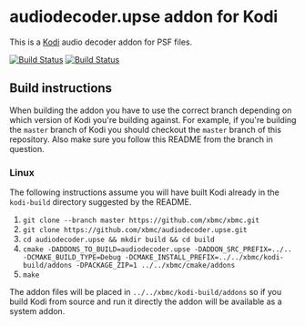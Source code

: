 # audiodecoder.upse addon for Kodi

This is a [Kodi](http://kodi.tv) audio decoder addon for PSF files.

[![Build Status](https://travis-ci.org/xbmc/audiodecoder.upse.svg?branch=master)](https://travis-ci.org/xbmc/audiodecoder.upse)
[![Build Status](https://ci.appveyor.com/api/projects/status/github/xbmc/audiodecoder.upse?svg=true)](https://ci.appveyor.com/project/xbmc/audiodecoder-upse)

## Build instructions

When building the addon you have to use the correct branch depending on which version of Kodi you're building against. 
For example, if you're building the `master` branch of Kodi you should checkout the `master` branch of this repository. 
Also make sure you follow this README from the branch in question.

### Linux

The following instructions assume you will have built Kodi already in the `kodi-build` directory 
suggested by the README.

1. `git clone --branch master https://github.com/xbmc/xbmc.git`
2. `git clone https://github.com/xbmc/audiodecoder.upse.git`
3. `cd audiodecoder.upse && mkdir build && cd build`
4. `cmake -DADDONS_TO_BUILD=audiodecoder.upse -DADDON_SRC_PREFIX=../.. -DCMAKE_BUILD_TYPE=Debug -DCMAKE_INSTALL_PREFIX=../../xbmc/kodi-build/addons -DPACKAGE_ZIP=1 ../../xbmc/cmake/addons`
5. `make`

The addon files will be placed in `../../xbmc/kodi-build/addons` so if you build Kodi from source and run it directly 
the addon will be available as a system addon.
